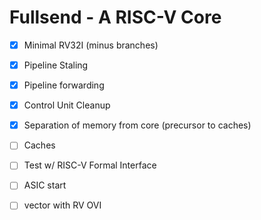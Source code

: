 # Fullsend - A RISC-V Core


- [x] Minimal RV32I (minus branches)
- [x] Pipeline Staling
- [x] Pipeline forwarding
- [x] Control Unit Cleanup
- [x] Separation of memory from core (precursor to caches)
- [ ] Caches
- [ ] Test w/ RISC-V Formal Interface
- [ ] ASIC start
- [ ] vector with RV OVI

